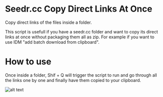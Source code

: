 # Seedr.cc Copy Direct Links At Once
Copy direct links of the files inside a folder.

This script is usefull if you have a seedr.cc folder and want to copy its direct links at once without packaging them all as zip.
For example if you want to use IDM "add batch download from clipboard".

# How to use
Once inside a folder, Shif + Q will trigger the script to run and go through all the links one by one and finally have them copied to your clipboard.

![alt text](https://greasyfork.org/system/screenshots/screenshots/000/023/618/original/UniConverter_20200925173712_%281%29.gif?1601052702)
